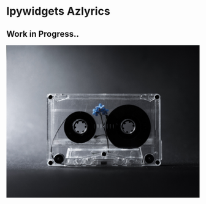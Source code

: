 # Ipywidgets Azlyrics
## Work in Progress..

![alt text](https://github.com/shahriar-rahman/Ipywidgets-Azlyrics/blob/master/files/img/bg_1.jpg)


</br>

</br></br></br>

</br>
